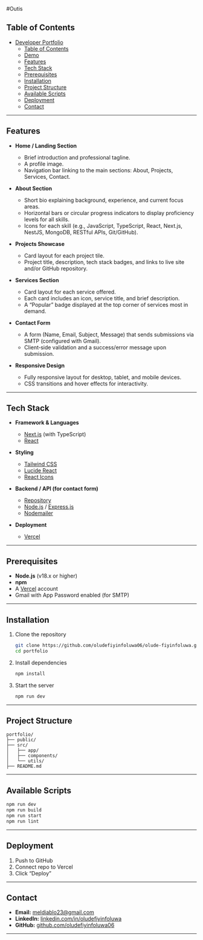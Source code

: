 #Outis 

## Table of Contents

- [Developer Portfolio](#developer-portfolio)
  - [Table of Contents](#table-of-contents)
  - [Demo](#demo)
  - [Features](#features)
  - [Tech Stack](#tech-stack)
  - [Prerequisites](#prerequisites)
  - [Installation](#installation)
  - [Project Structure](#project-structure)
  - [Available Scripts](#available-scripts)
  - [Deployment](#deployment)
  - [Contact](#contact)

---

## Features

- **Home / Landing Section**

  - Brief introduction and professional tagline.
  - A profile image.
  - Navigation bar linking to the main sections: About, Projects, Services, Contact.

- **About Section**

  - Short bio explaining background, experience, and current focus areas.
  - Horizontal bars or circular progress indicators to display proficiency levels for all skills.
  - Icons for each skill (e.g., JavaScript, TypeScript, React, Next.js, NestJS, MongoDB, RESTful APIs, Git/GitHub).

- **Projects Showcase**

  - Card layout for each project tile.
  - Project title, description, tech stack badges, and links to live site and/or GitHub repository.

- **Services Section**

  - Card layout for each service offered.
  - Each card includes an icon, service title, and brief description.
  - A “Popular” badge displayed at the top corner of services most in demand.

- **Contact Form**

  - A form (Name, Email, Subject, Message) that sends submissions via SMTP (configured with Gmail).
  - Client‐side validation and a success/error message upon submission.

- **Responsive Design**
  - Fully responsive layout for desktop, tablet, and mobile devices.
  - CSS transitions and hover effects for interactivity.

---

## Tech Stack

- **Framework & Languages**

  - [Next.js](https://nextjs.org/) (with TypeScript)
  - [React](https://reactjs.org/)

- **Styling**

  - [Tailwind CSS](https://tailwindcss.com/)
  - [Lucide React](https://lucide.dev/icons/)
  - [React Icons](https://react-icons.github.io/react-icons/)

- **Backend / API (for contact form)**

  - [Repository](https://github.com/oludefiyinfoluwa06/olude-fiyinfoluwa-api)
  - [Node.js](https://nodejs.org/) / [Express.js](https://expressjs.com/)
  - [Nodemailer](https://nodemailer.com/)

- **Deployment**
  - [Vercel](https://vercel.com/)

---

## Prerequisites

- **Node.js** (v18.x or higher)
- **npm**
- A [Vercel](https://vercel.com/) account
- Gmail with App Password enabled (for SMTP)

---

## Installation

1. Clone the repository

   ```bash
   git clone https://github.com/oludefiyinfoluwa06/olude-fiyinfoluwa.git portfolio
   cd portfolio
   ```

2. Install dependencies

   ```bash
   npm install
   ```

3. Start the server
   ```bash
   npm run dev
   ```

---

## Project Structure

```
portfolio/
├── public/
├── src/
│   ├── app/
│   ├── components/
│   └── utils/
├── README.md
```

---

## Available Scripts

```bash
npm run dev
npm run build
npm run start
npm run lint
```

---

## Deployment

1. Push to GitHub
2. Connect repo to Vercel
3. Click “Deploy”

---

## Contact

- **Email:** [meldiablo23@gmail.com](mailto:meldiablo23@gmail.com)
- **LinkedIn:** [linkedin.com/in/oludefiyinfoluwa](https://linkedin.com/in/oludefiyinfoluwa)
- **GitHub:** [github.com/oludefiyinfoluwa06](https://github.com/oludefiyinfoluwa06)

---
